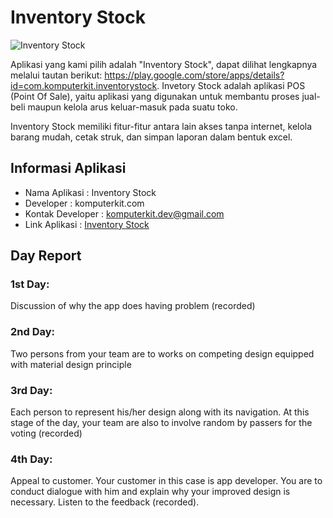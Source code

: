 # Inventory Stock #

![Inventory Stock](https://user-images.githubusercontent.com/62864891/95787291-6aa20c80-0d03-11eb-8e57-dee6052a173b.png)

Aplikasi yang kami pilih adalah "Inventory Stock", dapat dilihat lengkapnya melalui tautan berikut: https://play.google.com/store/apps/details?id=com.komputerkit.inventorystock. Invetory Stock adalah aplikasi POS (Point Of Sale), yaitu aplikasi yang digunakan untuk membantu proses jual-beli maupun kelola arus keluar-masuk pada suatu toko.

Inventory Stock memiliki fitur-fitur antara lain akses tanpa internet, kelola barang mudah, cetak struk, dan simpan laporan dalam bentuk excel.


## Informasi Aplikasi

- Nama Aplikasi : Inventory Stock
- Developer : komputerkit.com
- Kontak Developer : komputerkit.dev@gmail.com
- Link Aplikasi : [Inventory Stock](https://play.google.com/store/apps/details?id=com.komputerkit.inventorystock)

## Day Report ##

### 1st Day: 
Discussion of why the app does having problem (recorded)
### 2nd Day: 
Two persons from your team are to works on competing design equipped with material design principle
### 3rd Day: 
Each person to represent his/her design along with its navigation. At this stage of the day, your team are also to involve random by passers for the voting (recorded)
### 4th Day: 
Appeal to customer. Your customer in this case is app developer. You are to conduct dialogue with him and explain why your improved design is necessary. Listen to the feedback (recorded). 
